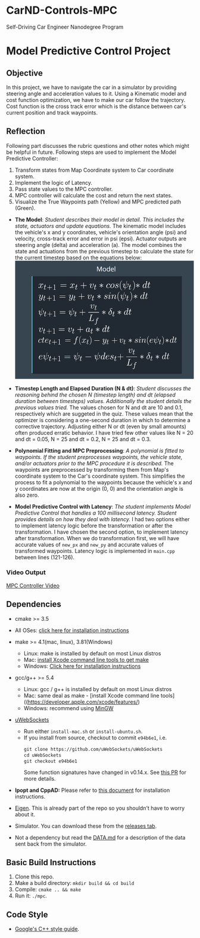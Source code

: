 # CarND-Controls-MPC
Self-Driving Car Engineer Nanodegree Program

# Model Predictive Control Project

## Objective
In this project, we have to navigate the car in a simulator by providing steering angle and acceleration values to it. Using a Kinematic model and cost function optimization, we have to make our car follow the trajectory. Cost function is the cross track error which is the distance between car's current position and track waypoints.

## Reflection

Following part discusses the rubric questions and other notes which might be helpful in future. Following steps are used to implement the Model Predictive Controller:
1.  Transform states from Map Coordinate system to Car coordinate system.
2.  Implement the logic of Latency.
3.  Pass state values to the MPC controller.
4.  MPC controller will calculate the cost and return the next states.
5.  Visualize the True Waypoints path (Yellow) and MPC predicted path (Green).

- **The Model**: *Student describes their model in detail. This includes the state, actuators and update equations.*
The kinematic model includes the vehicle's x and y coordinates, vehicle's orientation angle (psi) and velocity, cross-track error and error in psi (epsi). Actuator outputs are steering angle (delta) and acceleration (a). The model combines the state and actuations from the previous timestep to calculate the state for the current timestep based on the equations below:
![Kinematic Model Image](model.png)

- **Timestep Length and Elapsed Duration (N & dt)**: *Student discusses the reasoning behind the chosen N (timestep length) and dt (elapsed duration between timesteps) values. Additionally the student details the previous values tried.*
The values chosen for N and dt are 10 and 0.1, respectively which are suggeted in the quiz. These values mean that the optimizer is considering a one-second duration in which to determine a corrective trajectory. Adjusting either N or dt (even by small amounts) often produced erratic behavior. I have tried few other values like N = 20 and dt = 0.05, N = 25 and dt = 0.2, N = 25 and dt = 0.3.

- **Polynomial Fitting and MPC Preprocessing**: *A polynomial is fitted to waypoints. If the student preprocesses waypoints, the vehicle state, and/or actuators prior to the MPC procedure it is described.*
The waypoints are preprocessed by transforming them from Map's coordinate system to the Car's coordinate system. This simplifies the process to fit a polynomial to the waypoints because the vehicle's x and y coordinates are now at the origin (0, 0) and the orientation angle is also zero.

- **Model Predictive Control with Latency**: *The student implements Model Predictive Control that handles a 100 millisecond latency. Student provides details on how they deal with latency.*
I had two options either to implement latency logic before the transformation or after the transformation. I have chosen the second option, to implement latency after transformation. When we do transformation first, we will have accurate values of `new_px` and `new_py` and accurate values of transformed waypoints.
Latency logic is implemented in `main.cpp` between lines (121-126).

### Video Output

[MPC Controller Video](https://github.com/viralzaveri12/CarND-MPC-Project/blob/master/video/mpc_controller.mp4)

## Dependencies

* cmake >= 3.5
 * All OSes: [click here for installation instructions](https://cmake.org/install/)
* make >= 4.1(mac, linux), 3.81(Windows)
  * Linux: make is installed by default on most Linux distros
  * Mac: [install Xcode command line tools to get make](https://developer.apple.com/xcode/features/)
  * Windows: [Click here for installation instructions](http://gnuwin32.sourceforge.net/packages/make.htm)
* gcc/g++ >= 5.4
  * Linux: gcc / g++ is installed by default on most Linux distros
  * Mac: same deal as make - [install Xcode command line tools]((https://developer.apple.com/xcode/features/)
  * Windows: recommend using [MinGW](http://www.mingw.org/)
* [uWebSockets](https://github.com/uWebSockets/uWebSockets)
  * Run either `install-mac.sh` or `install-ubuntu.sh`.
  * If you install from source, checkout to commit `e94b6e1`, i.e.
    ```
    git clone https://github.com/uWebSockets/uWebSockets
    cd uWebSockets
    git checkout e94b6e1
    ```
    Some function signatures have changed in v0.14.x. See [this PR](https://github.com/udacity/CarND-MPC-Project/pull/3) for more details.

* **Ipopt and CppAD:** Please refer to [this document](https://github.com/udacity/CarND-MPC-Project/blob/master/install_Ipopt_CppAD.md) for installation instructions.
* [Eigen](http://eigen.tuxfamily.org/index.php?title=Main_Page). This is already part of the repo so you shouldn't have to worry about it.
* Simulator. You can download these from the [releases tab](https://github.com/udacity/self-driving-car-sim/releases).
* Not a dependency but read the [DATA.md](./DATA.md) for a description of the data sent back from the simulator.


## Basic Build Instructions

1. Clone this repo.
2. Make a build directory: `mkdir build && cd build`
3. Compile: `cmake .. && make`
4. Run it: `./mpc`.

## Code Style

* [Google's C++ style guide](https://google.github.io/styleguide/cppguide.html).
